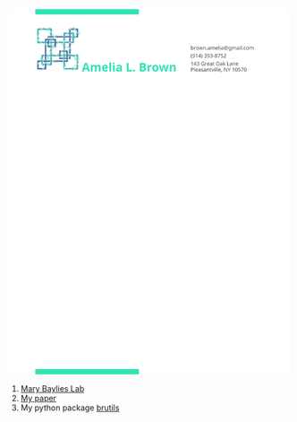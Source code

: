 <!-- <img src="./amelia_brown_resume.svg"/> -->
<!--
<style>
	h1 {color:red;}
</style>

<h1> blah </h1> -->
<img src="./yup2.svg"/>

<!-- <iframe src="./yup.svg"></iframe> -->
<!-- <object data="./yup.svg" type="image/svg+xml"></object>   -->

1. [Mary Baylies Lab](shttps://mskcc.org/research/ski/labs/mary-baylies)
2. [My paper](https://pubmed.ncbi.nlm.nih.gov/30905770/)
3. My python package [brutils](http://github.com/in-tension/brutils)
